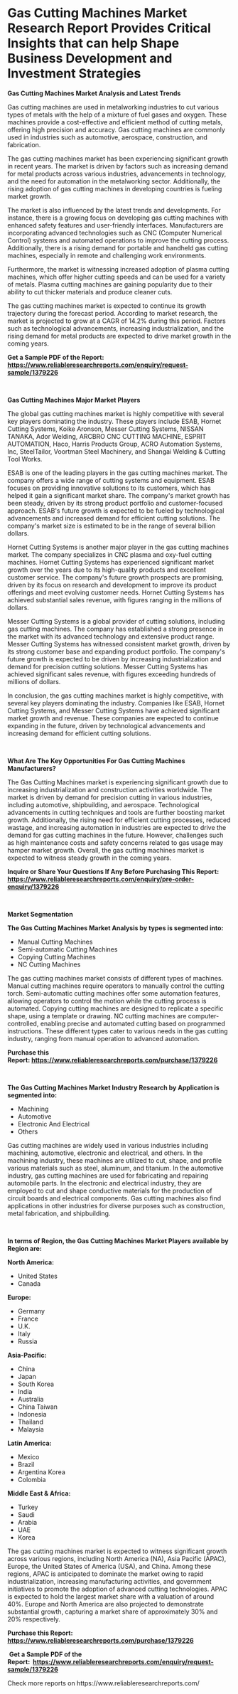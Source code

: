 <p><h1>Gas Cutting Machines Market Research Report Provides Critical Insights that can help Shape Business Development and Investment Strategies</h1></p><p><strong>Gas Cutting Machines Market Analysis and Latest Trends</strong></p>
<p><p>Gas cutting machines are used in metalworking industries to cut various types of metals with the help of a mixture of fuel gases and oxygen. These machines provide a cost-effective and efficient method of cutting metals, offering high precision and accuracy. Gas cutting machines are commonly used in industries such as automotive, aerospace, construction, and fabrication.</p><p>The gas cutting machines market has been experiencing significant growth in recent years. The market is driven by factors such as increasing demand for metal products across various industries, advancements in technology, and the need for automation in the metalworking sector. Additionally, the rising adoption of gas cutting machines in developing countries is fueling market growth.</p><p>The market is also influenced by the latest trends and developments. For instance, there is a growing focus on developing gas cutting machines with enhanced safety features and user-friendly interfaces. Manufacturers are incorporating advanced technologies such as CNC (Computer Numerical Control) systems and automated operations to improve the cutting process. Additionally, there is a rising demand for portable and handheld gas cutting machines, especially in remote and challenging work environments.</p><p>Furthermore, the market is witnessing increased adoption of plasma cutting machines, which offer higher cutting speeds and can be used for a variety of metals. Plasma cutting machines are gaining popularity due to their ability to cut thicker materials and produce cleaner cuts.</p><p>The gas cutting machines market is expected to continue its growth trajectory during the forecast period. According to market research, the market is projected to grow at a CAGR of 14.2% during this period. Factors such as technological advancements, increasing industrialization, and the rising demand for metal products are expected to drive market growth in the coming years.</p></p>
<p><strong>Get a Sample PDF of the Report:&nbsp; <a href="https://www.reliableresearchreports.com/enquiry/request-sample/1379226">https://www.reliableresearchreports.com/enquiry/request-sample/1379226</a></strong></p>
<p>&nbsp;</p>
<p><strong>Gas Cutting Machines Major Market Players</strong></p>
<p><p>The global gas cutting machines market is highly competitive with several key players dominating the industry. These players include ESAB, Hornet Cutting Systems, Koike Aronson, Messer Cutting Systems, NISSAN TANAKA, Ador Welding, ARCBRO CNC CUTTING MACHINE, ESPRIT AUTOMATION, Haco, Harris Products Group, ACRO Automation Systems, Inc, SteelTailor, Voortman Steel Machinery, and Shangai Welding & Cutting Tool Works.</p><p>ESAB is one of the leading players in the gas cutting machines market. The company offers a wide range of cutting systems and equipment. ESAB focuses on providing innovative solutions to its customers, which has helped it gain a significant market share. The company's market growth has been steady, driven by its strong product portfolio and customer-focused approach. ESAB's future growth is expected to be fueled by technological advancements and increased demand for efficient cutting solutions. The company's market size is estimated to be in the range of several billion dollars.</p><p>Hornet Cutting Systems is another major player in the gas cutting machines market. The company specializes in CNC plasma and oxy-fuel cutting machines. Hornet Cutting Systems has experienced significant market growth over the years due to its high-quality products and excellent customer service. The company's future growth prospects are promising, driven by its focus on research and development to improve its product offerings and meet evolving customer needs. Hornet Cutting Systems has achieved substantial sales revenue, with figures ranging in the millions of dollars.</p><p>Messer Cutting Systems is a global provider of cutting solutions, including gas cutting machines. The company has established a strong presence in the market with its advanced technology and extensive product range. Messer Cutting Systems has witnessed consistent market growth, driven by its strong customer base and expanding product portfolio. The company's future growth is expected to be driven by increasing industrialization and demand for precision cutting solutions. Messer Cutting Systems has achieved significant sales revenue, with figures exceeding hundreds of millions of dollars.</p><p>In conclusion, the gas cutting machines market is highly competitive, with several key players dominating the industry. Companies like ESAB, Hornet Cutting Systems, and Messer Cutting Systems have achieved significant market growth and revenue. These companies are expected to continue expanding in the future, driven by technological advancements and increasing demand for efficient cutting solutions.</p></p>
<p>&nbsp;</p>
<p><strong>What Are The Key Opportunities For Gas Cutting Machines Manufacturers?</strong></p>
<p><p>The Gas Cutting Machines market is experiencing significant growth due to increasing industrialization and construction activities worldwide. The market is driven by demand for precision cutting in various industries, including automotive, shipbuilding, and aerospace. Technological advancements in cutting techniques and tools are further boosting market growth. Additionally, the rising need for efficient cutting processes, reduced wastage, and increasing automation in industries are expected to drive the demand for gas cutting machines in the future. However, challenges such as high maintenance costs and safety concerns related to gas usage may hamper market growth. Overall, the gas cutting machines market is expected to witness steady growth in the coming years.</p></p>
<p><strong>Inquire or Share Your Questions If Any Before Purchasing This Report: <a href="https://www.reliableresearchreports.com/enquiry/pre-order-enquiry/1379226">https://www.reliableresearchreports.com/enquiry/pre-order-enquiry/1379226</a></strong></p>
<p>&nbsp;</p>
<p><strong>Market Segmentation</strong></p>
<p><strong>The Gas Cutting Machines Market Analysis by types is segmented into:</strong></p>
<p><ul><li>Manual Cutting Machines</li><li>Semi-automatic Cutting Machines</li><li>Copying Cutting Machines</li><li>NC Cutting Machines</li></ul></p>
<p><p>The gas cutting machines market consists of different types of machines. Manual cutting machines require operators to manually control the cutting torch. Semi-automatic cutting machines offer some automation features, allowing operators to control the motion while the cutting process is automated. Copying cutting machines are designed to replicate a specific shape, using a template or drawing. NC cutting machines are computer-controlled, enabling precise and automated cutting based on programmed instructions. These different types cater to various needs in the gas cutting industry, ranging from manual operation to advanced automation.</p></p>
<p><strong>Purchase this Report:&nbsp;<a href="https://www.reliableresearchreports.com/purchase/1379226">https://www.reliableresearchreports.com/purchase/1379226</a></strong></p>
<p>&nbsp;</p>
<p><strong>The Gas Cutting Machines Market Industry Research by Application is segmented into:</strong></p>
<p><ul><li>Machining</li><li>Automotive</li><li>Electronic And Electrical</li><li>Others</li></ul></p>
<p><p>Gas cutting machines are widely used in various industries including machining, automotive, electronic and electrical, and others. In the machining industry, these machines are utilized to cut, shape, and profile various materials such as steel, aluminum, and titanium. In the automotive industry, gas cutting machines are used for fabricating and repairing automobile parts. In the electronic and electrical industry, they are employed to cut and shape conductive materials for the production of circuit boards and electrical components. Gas cutting machines also find applications in other industries for diverse purposes such as construction, metal fabrication, and shipbuilding.</p></p>
<p>&nbsp;</p>
<p><strong>In terms of Region, the Gas Cutting Machines Market Players available by Region are:</strong></p>
<p>
    <p> <strong> North America: </strong>
        <ul>
            <li>United States</li>
            <li>Canada</li>
        </ul>
        </p> 
    <p> <strong> Europe: </strong>
        <ul>
            <li>Germany</li>
            <li>France</li>
            <li>U.K.</li>
            <li>Italy</li>
            <li>Russia</li>
        </ul>
        </p> 
    <p> <strong> Asia-Pacific: </strong>
        <ul>
            <li>China</li>
            <li>Japan</li>
            <li>South Korea</li>
            <li>India</li>
            <li>Australia</li>
            <li>China Taiwan</li>
            <li>Indonesia</li>
            <li>Thailand</li>
            <li>Malaysia</li>
        </ul>
        </p> 
    <p> <strong> Latin America: </strong>
        <ul>
            <li>Mexico</li>
            <li>Brazil</li>
            <li>Argentina Korea</li>
            <li>Colombia</li>
        </ul>
        </p> 
    <p> <strong> Middle East & Africa: </strong>
        <ul>
            <li>Turkey</li>
            <li>Saudi</li>
            <li>Arabia</li>
            <li>UAE</li>
            <li>Korea</li>
        </ul>
    </p>
    </p>
<p><p>The gas cutting machines market is expected to witness significant growth across various regions, including North America (NA), Asia Pacific (APAC), Europe, the United States of America (USA), and China. Among these regions, APAC is anticipated to dominate the market owing to rapid industrialization, increasing manufacturing activities, and government initiatives to promote the adoption of advanced cutting technologies. APAC is expected to hold the largest market share with a valuation of around 40%. Europe and North America are also projected to demonstrate substantial growth, capturing a market share of approximately 30% and 20% respectively.</p></p>
<p><strong>Purchase this Report: <a href="https://www.reliableresearchreports.com/purchase/1379226">https://www.reliableresearchreports.com/purchase/1379226</a></strong></p>
<p>&nbsp;<strong>Get a Sample PDF of the Report:&nbsp;&nbsp;<a href="https://www.reliableresearchreports.com/enquiry/request-sample/1379226">https://www.reliableresearchreports.com/enquiry/request-sample/1379226</a></strong></p>
<p><strong></strong></p>
<p>Check more reports on https://www.reliableresearchreports.com/</p>